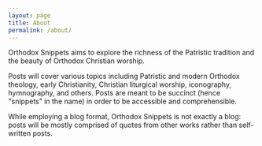 ```yaml
---
layout: page
title: About
permalink: /about/
---
```


Orthodox Snippets aims to explore the richness of the Patristic tradition and the beauty of Orthodox Christian worship.

Posts will cover various topics including Patristic and modern Orthodox theology, early Christianity, Christian liturgical worship, iconography, hymnography, and others. Posts are meant to be succinct (hence "snippets" in the name) in order to be accessible and comprehensible.

While employing a blog format, Orthodox Snippets is not exactly a blog: posts will be mostly comprised of quotes from other works rather than self-written posts.
